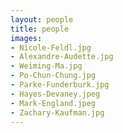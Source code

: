 ```yaml
---
layout: people
title: people
images:
- Nicole-Feldl.jpg
- Alexandre-Audette.jpg
- Weiming-Ma.jpg
- Po-Chun-Chung.jpg
- Parke-Funderburk.jpg
- Hayes-Devaney.jpeg
- Mark-England.jpeg
- Zachary-Kaufman.jpg
---
```


